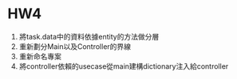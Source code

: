 HW4
========
1. 將task.data中的資料依據entity的方法做分層
2. 重新劃分Main以及Controller的界線
3. 重新命名專案
4. 將controller依賴的usecase從main建構dictionary注入給controller
